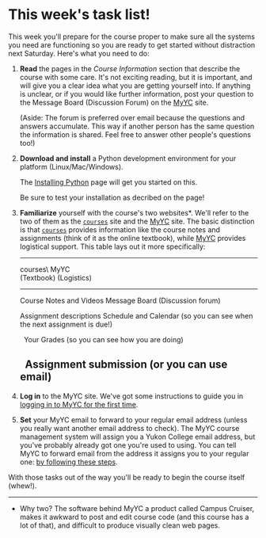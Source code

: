 # This week's task list!

This week you'll prepare for the course proper to make sure all the
systems you need are functioning so you are ready to get started without
distraction next Saturday. Here's what you need to do:

1.  **Read** the pages in the *Course Information* section that describe
    the course with some care. It's not exciting reading, but it is
    important, and will give you a clear idea what you are getting
    yourself into. If anything is unclear, or if you would like further
    information, post your question to the Message Board (Discussion
    Forum) on the [MyYC](http://www.yukoncollege.yk.ca/myyc) site.

    (Aside: The forum is preferred over email because the questions and
    answers accumulate. This way if another person has the same question
    the information is shared. Feel free to answer other people's
    questions too!)

2.  **Download and install** a Python development environment for your
    platform (Linux/Mac/Windows).

    The [Installing Python](08_InstallingPython.html) page will get you
    started on this.

    Be sure to test your installation as decribed on the page!

3.  **Familiarize** yourself with the course's two websites*. We'll
    refer to the two of them as the
    [`courses`](http://courses.yukoncollege.yk.ca/~ttopper/CPSC128.W14)
    site and the [MyYC](http://www.yukoncollege.yk.ca/myyc) site. The
    basic distinction is that
    [`courses`](http://courses.yukoncollege.yk.ca/~ttopper/CPSC128.W14)
    provides information like the course notes and assignments (think of
    it as the online textbook), while
    [MyYC](http://www.yukoncollege.yk.ca/myyc) provides logistical
    support. This table lays out it more specifically:

      -----------------------------------------------------------------------
      courses\                            MyYC\
      (Textbook)                          (Logistics)
      ----------------------------------- -----------------------------------
      Course Notes and Videos             Message Board (Discussion forum)

      Assignment descriptions             Schedule and Calendar (so you can
                                          see when the next assignment is
                                          due!)

                                          Your Grades (so you can see how you
                                          are doing)

                                          Assignment submission (or you can
                                          use email)
      -----------------------------------------------------------------------

4.  **Log in** to the MyYC site. We've got some instructions to guide
    you in [logging in to MyYC for the first
    time](09_MyYC_Fall2013.pdf).

5.  **Set** your MyYC email to forward to your regular email address
    (unless you really want another email address to check). The MyYC
    course management system will assign you a Yukon College email
    address, but you've probably already got one you're used to using.
    You can tell MyYC to forward email from the address it assigns you
    to your regular one: [by following these
    steps](10_ConfiguringEmailForwardingInMyYC.pdf).

With those tasks out of the way you'll be ready to begin the course
itself (whew!).

------------------------------------------------------------------------

* Why two? The software behind MyYC a product called Campus Cruiser,
makes it awkward to post and edit course code (and this course has a lot
of that), and difficult to produce visually clean web pages.
